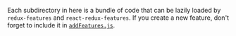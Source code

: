Each subdirectory in here is a bundle of code that can be lazily loaded by `redux-features` and `react-redux-features`.
If you create a new feature, don't forget to include it in [`addFeatures.js`](/addFeatures.js).

